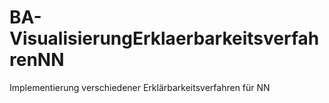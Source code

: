# BA-VisualisierungErklaerbarkeitsverfahrenNN
Implementierung verschiedener Erklärbarkeitsverfahren für NN
